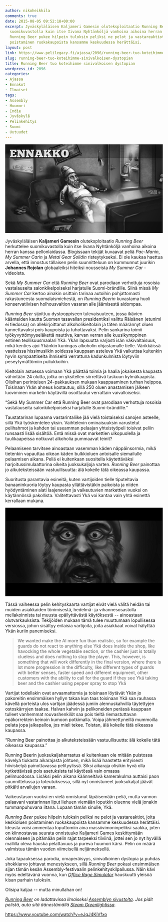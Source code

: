 ```yaml
---
author: nikoheikkila
comments: true
date: 2015-08-05 09:52:18+00:00
excerpt: Jyväskyläläisen Kaljameri Gamesin oluteksploitaatio Running Beer herkuttelee
  suomikuvastolla kuin itse Iivana Nyhtänköljä vanhoina aikoina herran kanssa pellonlaidassa.
  Running Beer pukee hilpein tuloksin peliksi ne pelot ja vastareaktiot, joita keskioluen
  poistaminen ruokakaupoista kansamme keskuudessa herättäisi.
layout: post
link: https://www.pelilegacy.fi/ajassa/2096/running-beer-tuo-koteihimme-sinivalkoisen-dystopian
slug: running-beer-tuo-koteihimme-sinivalkoisen-dystopian
title: Running Beer tuo koteihimme sinivalkoisen dystopian
wordpress_id: 2096
categories:
- Ajassa
- Ennakot
- Ilmaiset
tags:
- Assembly
- Huumori
- Indie
- Jyväskylä
- Pelinkehitys
- Suomi
- Uutuudet
---
```




[![Running Beer](/uploads/2015/08/ennakko_runningbeer.jpg)](/uploads/2015/08/ennakko_runningbeer.jpg)

Jyväskyläläisen **Kaljameri Gamesin** oluteksploitaatio _Running Beer_ herkuttelee suomikuvastolla kuin itse Iivana Nyhtänköljä vanhoina aikoina herran kanssa pellonlaidassa. Blogissaan tekijät kuvaavat peliä _Pac-Manin_, _My Summer Carin_ ja _Metal Gear Solidin_ risteytykseksi. Ei ole kaukaa haettua arvella, että innostus tällaisen pelin suunnitteluun on kummunnut juurikin **Johannes Rojolan** globaaleiksi hiteiksi nousseista _My Summer Car_ -videoista.

Sekä _My Summer Car_ että _Running Beer_ ovat parodiaan verhottuja rosoisia vastalauseita salonkikelpoiseksi harjatulle Suomi-brändille. Siinä missä _My Summer Car_ kertoo ainakin osittain tarinaa autoihin pohjattomasti rakastuneesta suomalaismiehestä, on _Running Beerin_ kuvastama huoli konservatiivisen holhousvaltion vasaran alle jäämisestä aidompaa.

_Running Beer_ sijoittuu dystooppiseen tulevaisuuteen, jossa ikävien käänteiden kautta Suomen tasavallan presidentiksi valittu Räisänen (etunimi ei tiedossa) on allekirjoittanut alkoholikieltolain ja täten määrännyt oluen kannettavaksi pois kaupoista ja tuhottavaksi. Pelin sankarina toimii työkyvyttömyyseläkettä nauttiva, karvan verran alle kuusikymppinen entinen teollisuusmaalari Ykä. Ykän lapsuutta varjosti isän väkivaltaisuus, mikä kenties ajoi Ykänkin kuningas alkoholin ohjastamalle tielle. Värikkäissä vaatteissa hissimusiikin soidessa kauppaan asteleva Ykä vaikuttaa kuitenkin hyvin sympaattiselta ihmiseltä verrattuna kadunkulmista löytyviin peseytymättömiin puliukkoihin.

Kieltolain astuessa voimaan Ykä päättää toimia ja haalia jokaisesta kaupasta vähintään 24 olutta, jotka on yksitellen siirrettävä taskuun kylmäkaapista. Olisihan perinteisen 24-pakkauksen mukaan kaappaaminen turhan helppoa. Toisinaan Ykän ahneus kostautuu, sillä 250 oluen anastamisen jälkeen luoviminen marketin käytävillä osoittautui verrattain vaivalloiseksi.

<div class="pullquote">“Sekä My Summer Car että Running Beer ovat parodiaan verhottuja rosoisia vastalauseita salonkikelpoiseksi harjatulle Suomi-brändille.”</div>

Taustatarinan lupaama vastarintaliike jää vielä toistaiseksi sanojen asteelle, sillä Ykä työskentelee yksin. Vaihtelevin ominaisuuksin varustetut pelihahmot ja kahden tai useamman pelaajan yhteistyöpeli toisivat peliin runsaasti lisää sisältöä. Entä missä ovat markettien ulkopuolella ja tuulikaapeissa notkuvat alkoholia pummaavat teinit?

Pelaamiseen tarvitsee ainoastaan vasemman käden näppäinsormia, mikä tietenkin vapauttaa oikean käden bulkkioluen antoisalle siemailulle pelaamisen aikana. Peliä ei kuitenkaan suositella käytettäväksi harjoitussimulaattorina oikeita juoksukaljoja varten. _Running Beer_ painottaa jo alkuteksteissään vastuullisuutta: älä kokeile tätä oikeassa kaupassa.

Suoritusta parantavia esineitä, kuten vartijoiden tielle tiputeltavia banaaninkuoria löytyy kaupasta yllättävistäkin paikoista ja niiden hyödyntäminen alati laajenevien ja vaikeutuvien markettien vuoksi on käytännössä pakollista. Valitettavasti Ykä voi kantaa vain yhtä esinettä kerrallaan mukana.

[![Running Beer - Ykä](/uploads/2015/08/runningbeer_yka.jpg)](/uploads/2015/08/runningbeer_yka.jpg)

Tässä vaiheessa pelin kehityskaarta vartijat eivät vielä välitä heidän tai muiden asiakkaiden tönimisestä, hedelmä- ja vihannesosastolla mellakoinnista tai muusta epäilyttävästä käytöksestä -- ainoastaan olutvarkauksista. Tekijöiden mukaan tämä tulee muuttumaan lopullisessa versiossa, johon sisältyy erilaisia vartijoita, joita asiakkaat voivat hälyttää Ykän kuriin panemiseksi.



<blockquote>We wanted make the AI more fun than realistic, so for example the guards do not react to anything else Ykä does inside the shop, like havocking the whole vegetable section, or the cashier just is totally clueless and does nothing to stop the player. This, however, is something that will work differently in the final version, where there is lot more progression in the difficulty, like different types of guards with better senses, faster speed and different equipment, other customers with the ability to call for the guard if they see Ykä taking beer and the cashier using pepper spray to stop Ykä</blockquote>



Vartijat todellakin ovat arvaamattomia ja toisinaan löytävät Ykän jo pakoreitin ensimmäisen hyllyn takaa kun taas toisinaan Ykä saa rauhassa kävellä porteista ulos vartijan jäädessä jumiin alennuskahvilla täytettyjen ostoskärryjen taakse. Halvan kahvin ja pelikoneiden perässä kauppaan tulleet vanhemmat rouvashenkilöt saa pois tieltä riemastuttavan epäkorrektein keinoin kumoon potkimalla. Voipa jähmettyneillä mummoilla pelata jopa jalkapalloa, jos mieli tekee. Toistan, älä kokeile tätä oikeassa kaupassa.

<div class="pullquote">“Running Beer painottaa jo alkuteksteissään vastuullisuutta: älä kokeile tätä oikeassa kaupassa.”</div>

Running Beerin juoksukaljaharrastus ei kuitenkaan ole mitään puistossa kävelyä tiukasta aikarajasta johtuen, mikä lisää haastetta erityisesti hiiviskelyä painottavassa pelityylissä. Siksi aikaraja olisikin hyvä olla kytkettävissä pois asetuksista tai käytössä vain omassa pelimuodossa. Lisäksi pelin aikana käänneltävä kamerakulma auttaisi paon suunnittelussa ja toteutuksessa, sillä nyt onnistuneet juoksukaljat jäävät pitkälti arvailujen varaan.

Vaikeustason vuoksi en vielä onnistunut läpäisemään peliä, mutta vannon palaavani vastarinnan liput liehuen viemään loputkin oluenne vielä jonakin tummanpuhuvana iltana. Lupaan tämän sinulle, Ykä.

_Running Beer_ pukee hilpein tuloksin peliksi ne pelot ja vastareaktiot, joita keskioluen poistaminen ruokakaupoista kansamme keskuudessa herättäisi. Ideasta voisi ammentaa loputtomiin aina massiivimoninpeliksi saakka, joten on kiinnostavaa seurata onnistuuko Kaljameri Games keskittymään olennaiseen ja pitämään pelin rajat tarpeeksi tiiviinä, jottei sen jo nyt hyvällä mallilla oleva hauska pelattavuus ja pureva huumori kärsi. Pelin on määrä valmistua tämän vuoden viimeisellä neljänneksellä.

Joka tapauksessa parodia, omaperäisyys, sinivalkoinen dystopia ja puhdas shokkiarvo johtavat menestykseen, sillä _Running Beer_ pokasi ensimmäisen sijan tämän kesän Assembly-festivaalin pelinkehityskilpailussa. Näin kävi myös edeltävänä vuonna, kun _[Office Rage Simulator](https://www.youtube.com/watch?v=_6AeZLFKwl8)_ hauskuutti yleisöä kisan parhain tuloksin.

Olisipa kaljaa -- mutta minullahan on!

_[Running Beer](http://kaljamerigames.blogspot.fi/) on ladattavissa ilmaiseksi [Assemblyn sivustolta](http://media.assembly.org/gamedev/2015/running_beer_by_kaljameri_games_v4.zip). Jos pidit pelistä, auta sitä äänestämällä [Steam Greenlightissa](http://steamcommunity.com/sharedfiles/filedetails/?id=505621642)._

https://www.youtube.com/watch?v=eJqJ4KiVfxo
